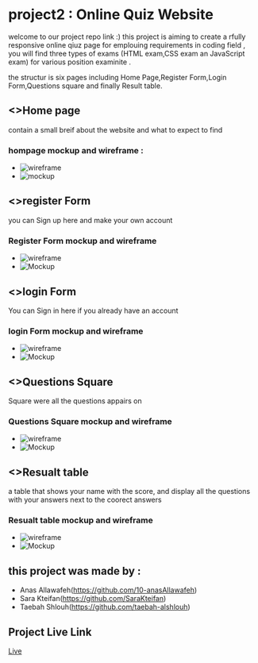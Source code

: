 # project2 : Online Quiz Website

welcome to our project repo link :) this project is aiming to create a rfully responsive online qiuz page for emplouing requirements in coding field , you will find three types of exams (HTML exam,CSS exam an JavaScript exam) for various position examinite .

the structur is six pages including Home Page,Register Form,Login Form,Questions square and finally Result table.


## <>Home page 

contain a small breif about the website and what to expect to find


### hompage mockup and wireframe :

* ![wireframe](./wire%20frame%20pics/2nd%20Project%20Wireframe%203.jpg)
* ![mockup](./mockup%20pics/2nd%20Project%20Mockup%203.jpg)


## <>register Form 
you can Sign up here and make your own account


### Register Form mockup and wireframe 

* ![wireframe](./wire%20frame%20pics/2nd%20Project%20Wireframe1.jpg)
* ![Mockup](./mockup%20pics/2nd%20Project%20Mockup%201.jpg)



## <>login Form 

You can Sign in here if you already have an account 

### login Form mockup and wireframe 

* ![wireframe](./wire%20frame%20pics/2nd%20Project%20Wireframe%202.jpg)
* ![Mockup](./mockup%20pics/2nd%20Project%20Mockup%202.jpg)

## <>Questions Square 

Square were all the questions appairs on

### Questions Square mockup and wireframe 

* ![wireframe](./wire%20frame%20pics/2nd%20Project%20Wireframe%204.jpg)
* ![Mockup](./mockup%20pics/2nd%20Project%20Mockup%204.jpg)

## <>Resualt table 

a table that shows your name with the score, and display all the questions with your answers next to the coorect answers

### Resualt table mockup and wireframe 

* ![wireframe](./wire%20frame%20pics/2nd%20Project%20Wireframe%205.jpg)
* ![Mockup](./mockup%20pics/2nd%20Project%20Mockup%20(5).jpg)


## this project was made by :

* Anas Allawafeh(https://github.com/10-anasAllawafeh)
* Sara Kteifan(https://github.com/SaraKteifan)
* Taebah Shlouh(https://github.com/taebah-alshlouh)



## Project Live Link 
[Live](https://10-anasallawafeh.github.io/project2/)
